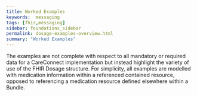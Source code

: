 ```yaml
---
title: Worked Examples
keywords:  messaging
tags: [fhir,messaging]
sidebar: foundations_sidebar
permalink: dosage-examples-overview.html
summary: "Worked Examples"
---
```




The examples are not complete with respect to all mandatory or required data for a CareConnect implementation but instead highlight the variety of use of the FHIR Dosage structure. For simplicity, all examples are modelled with medication information within a referenced contained resource, opposed to referencing a medication resource defined elsewhere within a Bundle.

